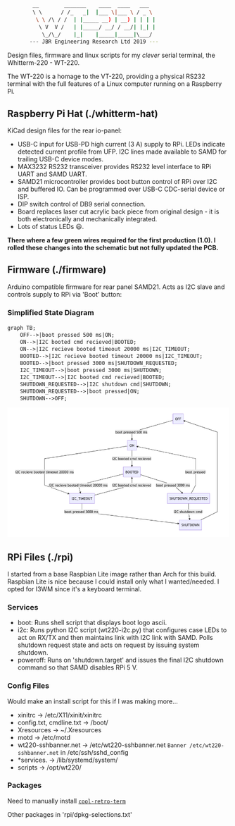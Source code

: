 ```bash
        __        _______    ____  ____   ___
        \ \      / /_   _|  |___ \|___ \ / _ \
         \ \ /\ / /  | |_____ __) | __) | | | |
          \ V  V /   | |_____/ __/ / __/| |_| |
           \_/\_/    |_|    |_____|_____|\___/
       --- JBR Engineering Research Ltd 2019 ---
```

Design files, firmware and linux scripts for my _clever_ serial terminal, the
Whitterm-220 - WT-220. 

The WT-220 is a homage to the VT-220, providing a physical RS232 terminal with
the full features of a Linux computer running on a Raspberry Pi.

## Raspberry Pi Hat (./whitterm-hat)

KiCad design files for the rear io-panel:

* USB-C input for USB-PD high current (3 A) supply to RPi. LEDs indicate
  detected current profile from UFP. I2C lines made available to SAMD for
  trailing USB-C device modes.
* MAX3232 RS232 transceiver provides RS232 level interface to RPi UART and SAMD
  UART.
* SAMD21 microcontroller provides boot button control of RPi over I2C and
  buffered IO. Can be programmed over USB-C CDC-serial device or ISP.
* DIP switch control of DB9 serial connection.
* Board replaces laser cut acrylic back piece from original design - it is
  both electronically and mechanically integrated.
* Lots of status LEDs 😃.

**There where a few green wires required for the first production (1.0). I
rolled these changes into the schematic but not fully updated the PCB.**

## Firmware (./firmware)

Arduino compatible firmware for rear panel SAMD21. Acts as I2C slave and
controls supply to RPi via 'Boot' button:

### Simplified State Diagram

```mermaid
graph TB;
    OFF-->|boot pressed 500 ms|ON;
    ON-->|I2C booted cmd recieved|BOOTED;
    ON-->|I2C recieve booted timeout 20000 ms|I2C_TIMEOUT;
    BOOTED-->|I2C recieve booted timeout 20000 ms|I2C_TIMEOUT;
    BOOTED-->|boot pressed 3000 ms|SHUTDOWN_REQUESTED;
    I2C_TIMEOUT-->|boot pressed 3000 ms|SHUTDOWN;
    I2C_TIMEOUT-->|I2C booted cmd recieved|BOOTED;
    SHUTDOWN_REQUESTED-->|I2C shutdown cmd|SHUTDOWN;
    SHUTDOWN_REQUESTED-->|boot pressed|ON;
    SHUTDOWN-->OFF;
```

![mermaid state](./firmware/state-mermaid.png)

## RPi Files (./rpi)

I started from a base Raspbian Lite image rather than Arch for this build.
Raspbian Lite is nice because I could install only what I wanted/needed. I
opted for I3WM since it's a keyboard terminal.

### Services

* boot: Runs shell script that displays boot logo ascii.
* i2c: Runs python I2C script (wt220-i2c.py) that configures case LEDs to act
  on RX/TX and then maintains link with I2C link with SAMD. Polls shutdown
  request state and acts on request by issuing system shutdown.
* poweroff: Runs on 'shutdown.target' and issues the final I2C shutdown
  command so that SAMD disables RPi 5 V.

### Config Files

Would make an install script for this if I was making more...

* xinitrc -> /etc/X11/xinit/xinitrc
* config.txt, cmdline.txt -> /boot/
* Xresources -> ~/.Xresources
* motd -> /etc/motd
* wt220-sshbanner.net -> /etc/wt220-sshbanner.net `Banner /etc/wt220-sshbanner.net` in
  /etc/ssh/sshd_config
* \*services. -> /lib/systemd/system/
* scripts -> /opt/wt220/

### Packages

Need to manually install
[`cool-retro-term`](https://github.com/Swordfish90/cool-retro-term)

Other packages in 'rpi/dpkg-selections.txt'
